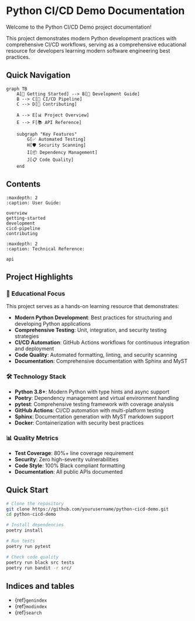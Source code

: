# Python CI/CD Demo Documentation

Welcome to the Python CI/CD Demo project documentation!

This project demonstrates modern Python development practices with comprehensive CI/CD workflows, serving as a comprehensive educational resource for developers learning modern software engineering best practices.

## Quick Navigation

```mermaid
graph TB
    A[📖 Getting Started] --> B[🔧 Development Guide]
    B --> C[🚀 CI/CD Pipeline]
    C --> D[🤝 Contributing]

    A --> E[📊 Project Overview]
    E --> F[📚 API Reference]

    subgraph "Key Features"
        G[✅ Automated Testing]
        H[🛡️ Security Scanning]
        I[📦 Dependency Management]
        J[📋 Code Quality]
    end
```

## Contents

```{toctree}
:maxdepth: 2
:caption: User Guide:

overview
getting-started
development
cicd-pipeline
contributing
```

```{toctree}
:maxdepth: 2
:caption: Technical Reference:

api
```

## Project Highlights

### 🎯 Educational Focus

This project serves as a hands-on learning resource that demonstrates:

- **Modern Python Development**: Best practices for structuring and developing Python applications
- **Comprehensive Testing**: Unit, integration, and security testing strategies
- **CI/CD Automation**: GitHub Actions workflows for continuous integration and deployment
- **Code Quality**: Automated formatting, linting, and security scanning
- **Documentation**: Comprehensive documentation with Sphinx and MyST

### 🛠️ Technology Stack

- **Python 3.8+**: Modern Python with type hints and async support
- **Poetry**: Dependency management and virtual environment handling
- **pytest**: Comprehensive testing framework with coverage analysis
- **GitHub Actions**: CI/CD automation with multi-platform testing
- **Sphinx**: Documentation generation with MyST markdown support
- **Docker**: Containerization with security best practices

### 📊 Quality Metrics

- **Test Coverage**: 80%+ line coverage requirement
- **Security**: Zero high-severity vulnerabilities
- **Code Style**: 100% Black compliant formatting
- **Documentation**: All public APIs documented

## Quick Start

```bash
# Clone the repository
git clone https://github.com/yourusername/python-cicd-demo.git
cd python-cicd-demo

# Install dependencies
poetry install

# Run tests
poetry run pytest

# Check code quality
poetry run black src tests
poetry run bandit -r src/
```

## Indices and tables

- {ref}`genindex`
- {ref}`modindex`
- {ref}`search`
